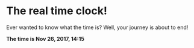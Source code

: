 # The real time clock!

Ever wanted to know what the time is? Well, your journey is about to end!

**The time is Nov 26, 2017, 14:15**